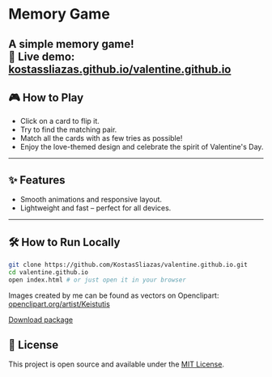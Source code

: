 # Memory Game

A simple memory game!  
🔗 **Live demo:** [kostassliazas.github.io/valentine.github.io](https://kostassliazas.github.io/valentine.github.io)
---
## 🎮 How to Play
- Click on a card to flip it.
- Try to find the matching pair.
- Match all the cards with as few tries as possible!
- Enjoy the love-themed design and celebrate the spirit of Valentine's Day.
---
## ✨ Features
- Smooth animations and responsive layout.
- Lightweight and fast – perfect for all devices.
---
## 🛠️ How to Run Locally
```bash
git clone https://github.com/KostasSliazas/valentine.github.io.git
cd valentine.github.io
open index.html # or just open it in your browser
```
Images created by me can be found as vectors on Openclipart: [openclipart.org/artist/Keistutis](https://openclipart.org/artist/Keistutis)

[Download package](https://dl.dropboxusercontent.com/s/fmmiyresjdhr7t8/SVG-MAX-by-Kostas-Sliazas.zip?dl=0)

## 📜 License
This project is open source and available under the [MIT License](LICENSE).

